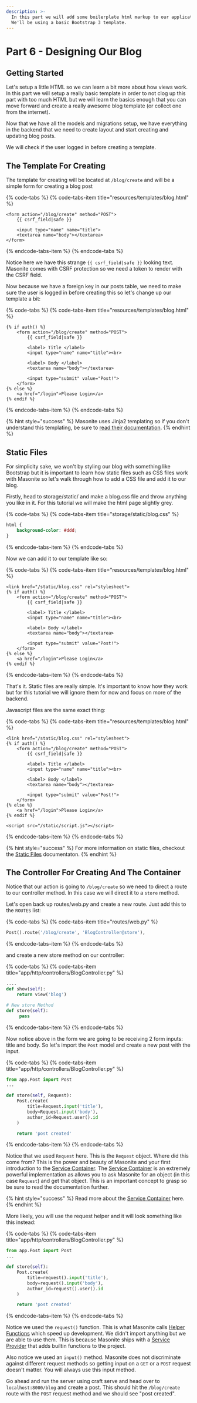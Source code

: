 ```yaml
---
description: >-
  In this part we will add some boilerplate html markup to our application.
  We'll be using a basic Bootstrap 3 template.
---
```



# Part 6 - Designing Our Blog

## Getting Started

Let's setup a little HTML so we can learn a bit more about how views work. In this part we will setup a really basic template in order to not clog up this part with too much HTML but we will learn the basics enough that you can move forward and create a really awesome blog template \(or collect one from the internet\).

Now that we have all the models and migrations setup, we have everything in the backend that we need to create layout and start creating and updating blog posts.

We will check if the user logged in before creating a template.

## The Template For Creating

The template for creating will be located at `/blog/create` and will be a simple form for creating a blog post

{% code-tabs %}
{% code-tabs-item title="resources/templates/blog.html" %}
```markup
<form action="/blog/create" method="POST">
    {{ csrf_field|safe }}

    <input type="name" name="title">
    <textarea name="body"></textarea>
</form>
```
{% endcode-tabs-item %}
{% endcode-tabs %}

Notice here we have this strange `{{ csrf_field|safe }}` looking text. Masonite comes with CSRF protection so we need a token to render with the CSRF field.

Now because we have a foreign key in our posts table, we need to make sure the user is logged in before creating this so let's change up our template a bit:

{% code-tabs %}
{% code-tabs-item title="resources/templates/blog.html" %}
```markup
{% if auth() %}
    <form action="/blog/create" method="POST">
        {{ csrf_field|safe }}

        <label> Title </label>
        <input type="name" name="title"><br>
        
        <label> Body </label>
        <textarea name="body"></textarea>
        
        <input type="submit" value="Post!">
    </form>
{% else %}
    <a href="/login">Please Login</a>
{% endif %}
```
{% endcode-tabs-item %}
{% endcode-tabs %}

{% hint style="success" %}
Masonite uses Jinja2 templating so if you don't understand this templating, be sure to [read their documentation](http://jinja.pocoo.org/docs/2.10/).
{% endhint %}

## Static Files

For simplicity sake, we won't by styling our blog with something like Bootstrap but it is important to learn how static files such as CSS files work with Masonite so let's walk through how to add a CSS file and add it to our blog.

Firstly, head to storage/static/ and make a blog.css file and throw anything you like in it. For this tutorial we will make the html page slightly grey.

{% code-tabs %}
{% code-tabs-item title="storage/static/blog.css" %}
```css
html {
    background-color: #ddd;
}
```
{% endcode-tabs-item %}
{% endcode-tabs %}

Now we can add it to our template like so:

{% code-tabs %}
{% code-tabs-item title="resources/templates/blog.html" %}
```markup
<link href="/static/blog.css" rel="stylesheet">
{% if auth() %}
    <form action="/blog/create" method="POST">
        {{ csrf_field|safe }}

        <label> Title </label>
        <input type="name" name="title"><br>
        
        <label> Body </label>
        <textarea name="body"></textarea>
        
        <input type="submit" value="Post!">
    </form>
{% else %}
    <a href="/login">Please Login</a>
{% endif %}
```
{% endcode-tabs-item %}
{% endcode-tabs %}

That's it. Static files are really simple. It's important to know how they work but for this tutorial we will ignore them for now and focus on more of the backend.

Javascript files are the same exact thing:

{% code-tabs %}
{% code-tabs-item title="resources/templates/blog.html" %}
```markup
<link href="/static/blog.css" rel="stylesheet">
{% if auth() %}
    <form action="/blog/create" method="POST">
        {{ csrf_field|safe }}

        <label> Title </label>
        <input type="name" name="title"><br>
        
        <label> Body </label>
        <textarea name="body"></textarea>
        
        <input type="submit" value="Post!">
    </form>
{% else %}
    <a href="/login">Please Login</a>
{% endif %}

<script src="/static/script.js"></script>
```
{% endcode-tabs-item %}
{% endcode-tabs %}

{% hint style="success" %}
For more information on static files, checkout the [Static Files](../the-basics/static-files.md) documentaton.
{% endhint %}

## The Controller For Creating And The Container

Notice that our action is going to `/blog/create` so we need to direct a route to our controller method. In this case we will direct it to a `store` method.

Let's open back up routes/web.py and create a new route. Just add this to the `ROUTES` list:

{% code-tabs %}
{% code-tabs-item title="routes/web.py" %}
```python
Post().route('/blog/create', 'BlogController@store'),
```
{% endcode-tabs-item %}
{% endcode-tabs %}

and create a new store method on our controller:

{% code-tabs %}
{% code-tabs-item title="app/http/controllers/BlogController.py" %}
```python
....
def show(self): 
    return view('blog')

# New store Method
def store(self): 
     pass
```
{% endcode-tabs-item %}
{% endcode-tabs %}

Now notice above in the form we are going to be receiving 2 form inputs: title and body. So let's import the `Post` model and create a new post with the input.

{% code-tabs %}
{% code-tabs-item title="app/http/controllers/BlogController.py" %}
```python
from app.Post import Post
...

def store(self, Request):
    Post.create(
        title=Request.input('title'),
        body=Request.input('body'),
        author_id=Request.user().id
    )

    return 'post created'
```
{% endcode-tabs-item %}
{% endcode-tabs %}

Notice that we used `Request` here. This is the `Request` object. Where did this come from? This is the power and beauty of Masonite and your first introduction to the [Service Container](../architectural-concepts/service-container.md). The [Service Container](../architectural-concepts/service-container.md) is an extremely powerful implementation as allows you to ask Masonite for an object \(in this case `Request`\) and get that object. This is an important concept to grasp so be sure to read the documentation further.

{% hint style="success" %}
Read more about the [Service Container](../architectural-concepts/service-container.md) here.
{% endhint %}

More likely, you will use the request helper and it will look something like this instead:

{% code-tabs %}
{% code-tabs-item title="app/http/controllers/BlogController.py" %}
```python
from app.Post import Post
...

def store(self):
    Post.create(
        title=request().input('title'),
        body=request().input('body'),
        author_id=request().user().id
    )

    return 'post created'
```
{% endcode-tabs-item %}
{% endcode-tabs %}

Notice we used the `request()` function. This is what Masonite calls [Helper Functions](../the-basics/helper-functions.md) which speed up development. We didn't import anything but we are able to use them. This is because Masonite ships with a [Service Provider](../architectural-concepts/service-providers.md) that adds builtin functions to the project.

Also notice we used an `input()` method. Masonite does not discriminate against different request methods so getting input on a `GET` or a `POST` request doesn't matter. You will always use this input method.

Go ahead and run the server using craft serve and head over to `localhost:8000/blog` and create a post. This should hit the `/blog/create` route with the `POST` request method and we should see "post created".




